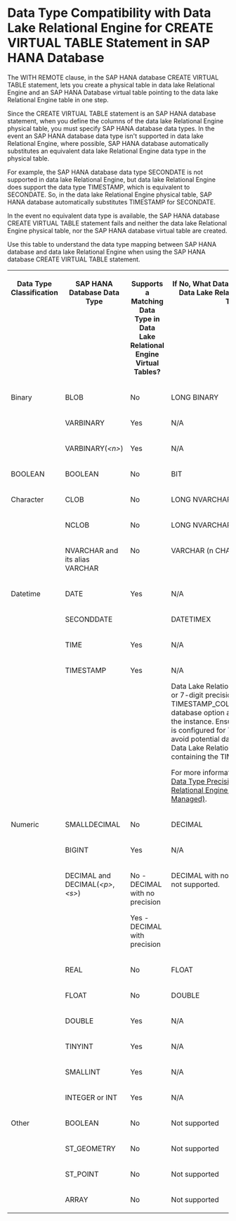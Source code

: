 <!-- loiofba2b34b411f418e9cf7e35974a35199 -->

# Data Type Compatibility with Data Lake Relational Engine for CREATE VIRTUAL TABLE Statement in SAP HANA Database

The WITH REMOTE clause, in the SAP HANA database CREATE VIRTUAL TABLE statement, lets you create a physical table in data lake Relational Engine and an SAP HANA Database virtual table pointing to the data lake Relational Engine table in one step.



Since the CREATE VIRTUAL TABLE statement is an SAP HANA database statement, when you define the columns of the data lake Relational Engine physical table, you must specify SAP HANA database data types. In the event an SAP HANA database data type isn't supported in data lake Relational Engine, where possible, SAP HANA database automatically substitutes an equivalent data lake Relational Engine data type in the physical table.



For example, the SAP HANA database data type SECONDATE is not supported in data lake Relational Engine, but data lake Relational Engine does support the data type TIMESTAMP, which is equivalent to SECONDATE. So, in the data lake Relational Engine physical table, SAP HANA database automatically substitutes TIMESTAMP for SECONDATE.

In the event no equivalent data type is available, the SAP HANA database CREATE VIRTUAL TABLE statement fails and neither the data lake Relational Engine physical table, nor the SAP HANA database virtual table are created.

Use this table to understand the data type mapping between SAP HANA database and data lake Relational Engine when using the SAP HANA database CREATE VIRTUAL TABLE statement.




<table>
<tr>
<th valign="top">

Data Type Classification

</th>
<th valign="top">

SAP HANA Database Data Type

</th>
<th valign="top">

Supports a Matching Data Type in Data Lake Relational Engine Virtual Tables?

</th>
<th valign="top">

If No, What Data Type Is Substituted in Data Lake Relational Engine Virtual Tables?

</th>
</tr>
<tr>
<td valign="top" rowspan="3">

Binary

</td>
<td valign="top">

BLOB

</td>
<td valign="top">

No

</td>
<td valign="top">

LONG BINARY

</td>
</tr>
<tr>
<td valign="top">

VARBINARY

</td>
<td valign="top">

Yes

</td>
<td valign="top">

N/A

</td>
</tr>
<tr>
<td valign="top">

VARBINARY\(*<n\>*\)

</td>
<td valign="top">

Yes

</td>
<td valign="top">

N/A

</td>
</tr>
<tr>
<td valign="top">

BOOLEAN

</td>
<td valign="top">

BOOLEAN

</td>
<td valign="top">

No

</td>
<td valign="top">

BIT

</td>
</tr>
<tr>
<td valign="top" rowspan="3">

Character

</td>
<td valign="top">

CLOB

</td>
<td valign="top">

No

</td>
<td valign="top">

LONG NVARCHAR

</td>
</tr>
<tr>
<td valign="top">

NCLOB

</td>
<td valign="top">

No

</td>
<td valign="top">

LONG NVARCHAR

</td>
</tr>
<tr>
<td valign="top">

NVARCHAR and its alias VARCHAR

</td>
<td valign="top">

No

</td>
<td valign="top">

VARCHAR \(n CHAR\)

</td>
</tr>
<tr>
<td valign="top" rowspan="4">

Datetime

</td>
<td valign="top">

DATE

</td>
<td valign="top">

Yes

</td>
<td valign="top">

N/A

</td>
</tr>
<tr>
<td valign="top">

SECONDDATE

</td>
<td valign="top">

 

</td>
<td valign="top">

DATETIMEX

</td>
</tr>
<tr>
<td valign="top">

TIME

</td>
<td valign="top">

Yes

</td>
<td valign="top">

N/A

</td>
</tr>
<tr>
<td valign="top">

TIMESTAMP

</td>
<td valign="top">

Yes

</td>
<td valign="top">

N/A

Data Lake Relational Engine supports 6 or 7-digit precision, depending on the TIMESTAMP\_COLUMNS\_AS\_DATETIMEX database option and the configuration of the instance. Ensure that your instance is configured for 7-digit precision to avoid potential data loss when creating Data Lake Relational Engine proxy tables containing the TIMESTAMP data type.

For more information, see [TIMESTAMP Data Type Precision in Data Lake Relational Engine \(SAP HANA DB-Managed\)](../020-sql-data-types/timestamp-data-type-precision-in-data-lake-relational-engine-sap-hana-db-managed-5cbca14.md).

</td>
</tr>
<tr>
<td valign="top" rowspan="9">

Numeric

</td>
<td valign="top">

SMALLDECIMAL

</td>
<td valign="top">

No

</td>
<td valign="top">

DECIMAL

</td>
</tr>
<tr>
<td valign="top">

BIGINT

</td>
<td valign="top">

Yes

</td>
<td valign="top">

N/A

</td>
</tr>
<tr>
<td valign="top">

DECIMAL and DECIMAL\(*<p\>*,*<s\>*\)

</td>
<td valign="top">

No - DECIMAL with no precision

Yes - DECIMAL with precision

</td>
<td valign="top">

DECIMAL with no precision and scale is not supported.

</td>
</tr>
<tr>
<td valign="top">

REAL

</td>
<td valign="top">

No

</td>
<td valign="top">

FLOAT

</td>
</tr>
<tr>
<td valign="top">

FLOAT

</td>
<td valign="top">

No

</td>
<td valign="top">

DOUBLE

</td>
</tr>
<tr>
<td valign="top">

DOUBLE

</td>
<td valign="top">

Yes

</td>
<td valign="top">

N/A

</td>
</tr>
<tr>
<td valign="top">

TINYINT

</td>
<td valign="top">

Yes

</td>
<td valign="top">

N/A

</td>
</tr>
<tr>
<td valign="top">

SMALLINT

</td>
<td valign="top">

Yes

</td>
<td valign="top">

N/A

</td>
</tr>
<tr>
<td valign="top">

INTEGER or INT

</td>
<td valign="top">

Yes

</td>
<td valign="top">

N/A

</td>
</tr>
<tr>
<td valign="top" rowspan="4">

Other

</td>
<td valign="top">

BOOLEAN

</td>
<td valign="top">

No

</td>
<td valign="top">

Not supported

</td>
</tr>
<tr>
<td valign="top">

ST\_GEOMETRY

</td>
<td valign="top">

No

</td>
<td valign="top">

Not supported

</td>
</tr>
<tr>
<td valign="top">

ST\_POINT

</td>
<td valign="top">

No

</td>
<td valign="top">

Not supported

</td>
</tr>
<tr>
<td valign="top">

ARRAY

</td>
<td valign="top">

No

</td>
<td valign="top">

Not supported

</td>
</tr>
</table>

